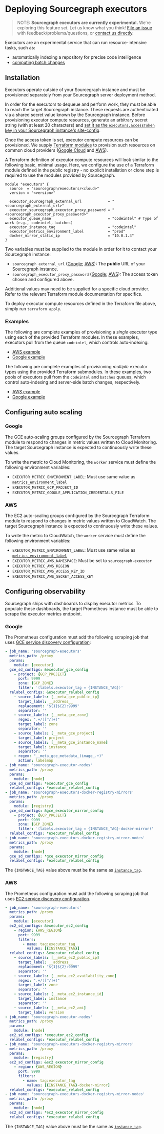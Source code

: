 # Deploying Sourcegraph executors

>NOTE: **Sourcegraph executors are currently experimental.** We're exploring this feature set. 
>Let us know what you think! [File an issue](https://github.com/sourcegraph/sourcegraph/issues/new/choose)
>with feedback/problems/questions, or [contact us directly](https://about.sourcegraph.com/contact).

Executors are an experimental service that can run resource-intensive tasks, such as:
- automatically indexing a repository for precise code intelligence
- [computing batch changes](../batch-changes/explanations/server-side.md)

## Installation

Executors operate outside of your Sourcegraph instance and must be provisioned separately from your Sourcegraph server deployment method.

In order for the executors to dequeue and perform work, they must be able to reach the target Sourcegraph instance. These requests are authenticated via a shared secret value known by the Sourcegraph instance. Before provisioning executor compute resources, generate an arbitrary secret string (with at least 20 characters) and [set it as the `executors.accessToken` key in your Sourcegraph instance's site-config](config/site_config.md#view-and-edit-site-configuration).

Once the access token is set, executor compute resources can be provisioned. We supply [Terraform modules](https://learn.hashicorp.com/tutorials/terraform/module-use?in=terraform/modules) to provision such resources on common cloud providers ([Google Cloud](https://github.com/sourcegraph/terraform-google-executors) and [AWS](https://github.com/sourcegraph/terraform-aws-executors)).

A Terraform definition of executor compute resources will look similar to the following basic, minimal usage. Here, we configure the use of a Terraform module defined in the public registry - no explicit installation or clone step is required to use the modules provided by Sourcegraph.

```hcl
module "executors" {
  source  = "sourcegraph/executors/<cloud>"
  version = "<version>"

  executor_sourcegraph_external_url            = "<sourcegraph_external_url>"
  executor_sourcegraph_executor_proxy_password = "<sourcegraph_executor_proxy_password>"
  executor_queue_name                          = "codeintel" # Type of work (e.g., codeintel, batches)
  executor_instance_tag                        = "codeintel"
  executor_metrics_environment_label           = "prod"
  docker_mirror_static_ip                      = "10.0.1.4"
}
```

Two variables must be supplied to the module in order for it to contact your Sourcegraph instance:

- `sourcegraph_external_url` ([Google](https://sourcegraph.com/search?q=context:global+repo:%5Egithub.com/sourcegraph/terraform-google-executors%24+variable+%22sourcegraph_external_url%22&patternType=literal); [AWS](https://sourcegraph.com/search?q=context:global+repo:%5Egithub.com/sourcegraph/terraform-aws-executors%24+variable+%22sourcegraph_external_url%22&patternType=literal)): The **public** URL of your Sourcegraph instance.
- `sourcegraph_executor_proxy_password` ([Google](https://sourcegraph.com/search?q=context:global+repo:%5Egithub.com/sourcegraph/terraform-google-executors%24+variable+%22sourcegraph_executor_proxy_password%22&patternType=literal); [AWS](https://sourcegraph.com/search?q=context:global+repo:%5Egithub.com/sourcegraph/terraform-aws-executors%24+variable+%22sourcegraph_executor_proxy_password%22&patternType=literal)): The access token chosen and configured above.

Additional values may need to be supplied for a specific cloud provider. Refer to the relevant Terraform module documentation for specifics.

To deploy executor compute resources defined in the Terraform file above, simply run `terraform apply`.

<!-- TODO: Write docs on how to validate it's up -->

### Examples

The following are complete examples of provisioning a _single_ executor type using each of the provided Terraform modules. In these examples, executors pull from the queue `codeintel`, which controls auto-indexing.

- [AWS example](https://github.com/sourcegraph/terraform-aws-executors/tree/master/examples/single-executor)
- [Google example](https://github.com/sourcegraph/terraform-google-executors/tree/master/examples/single-executor)

The following are complete examples of provisioning _multiple_ executor types using the provided Terraform submodules. In these examples, two pools of executors pull from the `codeintel` and `batches` queues, which control auto-indexing and server-side batch changes, respectively.

- [AWS example](https://github.com/sourcegraph/terraform-aws-executors/tree/master/examples/multiple-executors)
- [Google example](https://github.com/sourcegraph/terraform-google-executors/tree/master/examples/multiple-executors)

## Configuring auto scaling

### Google

The GCE auto-scaling groups configured by the Sourcegraph Terraform module to respond to changes in metric values written to Cloud Monitoring. The target Sourcegraph instance is expected to continuously write these values.

To write the metric to Cloud Monitoring, the `worker` service must define the following environment variables:

- `EXECUTOR_METRIC_ENVIRONMENT_LABEL`: Must use same value as [`metrics_environment_label`](https://sourcegraph.com/search?q=context:global+repo:%5Egithub.com/sourcegraph/terraform-google-executors%24+variable+%22metrics_environment_label%22&patternType=literal)
- `EXECUTOR_METRIC_GCP_PROJECT_ID`
- `EXECUTOR_METRIC_GOOGLE_APPLICATION_CREDENTIALS_FILE`

### AWS

The EC2 auto-scaling groups configured by the Sourcegraph Terraform module to respond to changes in metric values written to CloudWatch. The target Sourcegraph instance is expected to continuously write these values.

To write the metric to CloudWatch, the `worker` service must define the following environment variables:

- `EXECUTOR_METRIC_ENVIRONMENT_LABEL`: Must use same value as [`metrics_environment_label`](https://sourcegraph.com/search?q=context:global+repo:%5Egithub.com/sourcegraph/terraform-aws-executors%24+variable+%22metrics_environment_label%22&patternType=literal)
- `EXECUTOR_METRIC_AWS_NAMESPACE`: Must be set to `sourcegraph-executor`
- `EXECUTOR_METRIC_AWS_REGION`
- `EXECUTOR_METRIC_AWS_ACCESS_KEY_ID`
- `EXECUTOR_METRIC_AWS_SECRET_ACCESS_KEY`

## Configuring observability

Sourcegraph ships with dashboards to display executor metrics. To populate these dashboards, the target Prometheus instance must be able to scrape the executor metrics endpoint.

### Google

The Prometheus configuration must add the following scraping job that uses [GCE service discovery configuration](https://prometheus.io/docs/prometheus/latest/configuration/configuration/#gce_sd_config):

```yaml
- job_name: 'sourcegraph-executors'
  metrics_path: /proxy
  params:
    module: [executor]
  gce_sd_configs: &executor_gce_config
    - project: {GCP_PROJECT}
      port: 9999
      zone: {GCP_ZONE}
      filter: '(labels.executor_tag = {INSTANCE_TAG})'
  relabel_configs: &executor_relabel_config
    - source_labels: [__meta_gce_public_ip]
      target_label: __address__
      replacement: "${1}${2}:9999"
      separator: ''
    - source_labels: [__meta_gce_zone]
      regex: ".+/([^/]+)"
      target_label: zone
      separator: ''
    - source_labels: [__meta_gce_project]
      target_label: project
    - source_labels: [__meta_gce_instance_name]
      target_label: instance
      separator: ''
    - regex: "__meta_gce_metadata_(image_.+)"
      action: labelmap
- job_name: 'sourcegraph-executor-nodes'
  metrics_path: /proxy
  params:
    module: [node]
  gce_sd_configs: *executor_gce_config
  relabel_configs: *executor_relabel_config
- job_name: 'sourcegraph-executors-docker-registry-mirrors'
  metrics_path: /proxy
  params:
    module: [registry]
  gce_sd_configs: &gce_executor_mirror_config
    - project: {GCP_PROJECT}
      port: 9999
      zone: {GCP_ZONE}
      filter: '(labels.executor_tag = {INSTANCE_TAG}-docker-mirror)'
  relabel_configs: *executor_relabel_config
- job_name: 'sourcegraph-executors-docker-registry-mirror-nodes'
  metrics_path: /proxy
  params:
    module: [node]
  gce_sd_configs: *gce_executor_mirror_config
  relabel_configs: *executor_relabel_config
```

The `{INSTANCE_TAG}` value above must be the same as [`instance_tag`](https://sourcegraph.com/search?q=context:global+repo:%5Egithub.com/sourcegraph/terraform-google-executors%24+variable+%22instance_tag%22&patternType=literal).

### AWS

The Prometheus configuration must add the following scraping job that uses [EC2 service discovery configuration](https://prometheus.io/docs/prometheus/latest/configuration/configuration/#ec2_sd_config).

```yaml
- job_name: 'sourcegraph-executors'
  metrics_path: /proxy
  params: 
    module: [executor]
  ec2_sd_configs: &executor_ec2_config
    - region: {AWS_REGION}
      port: 9999
      filters:
        - name: tag:executor_tag
          values: [{INSTANCE_TAG}]
  relabel_configs: &executor_relabel_config
    - source_labels: [__meta_ec2_public_ip]
      target_label: __address__
      replacement: "${1}${2}:9999"
      separator: ''
    - source_labels: [__meta_ec2_availability_zone]
      regex: ".+/([^/]+)"
      target_label: zone
      separator: ''
    - source_labels: [__meta_ec2_instance_id]
      target_label: instance
      separator: ''
    - source_labels: [__meta_ec2_ami]
      target_label: version
- job_name: 'sourcegraph-executor-nodes'
  metrics_path: /proxy
  params:
    module: [node]
  ec2_sd_configs: *executor_ec2_config
  relabel_configs: *executor_relabel_config
- job_name: 'sourcegraph-executors-docker-registry-mirrors'
  metrics_path: /proxy
  params:
    module: [registry]
  ec2_sd_configs: &ec2_executor_mirror_config
    - region: {AWS_REGION}
      port: 9999
      filters:
        - name: tag:executor_tag
          values: [{INSTANCE_TAG}-docker-mirror]
  relabel_configs: *executor_relabel_config
- job_name: 'sourcegraph-executors-docker-registry-mirror-nodes'
  metrics_path: /proxy
  params:
    module: [node]
  ec2_sd_configs: *ec2_executor_mirror_config
  relabel_configs: *executor_relabel_config
```

The `{INSTANCE_TAG}` value above must be the same as [`instance_tag`](https://sourcegraph.com/search?q=context:global+repo:%5Egithub.com/sourcegraph/terraform-aws-executors%24+variable+%22instance_tag%22&patternType=literal).
